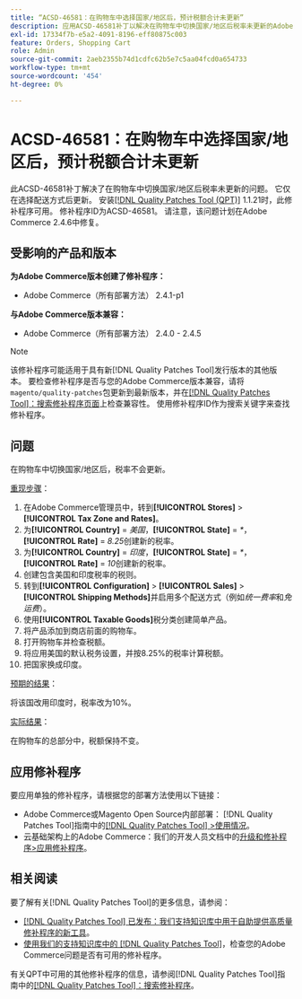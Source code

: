 ```yaml
---
title: “ACSD-46581：在购物车中选择国家/地区后，预计税额合计未更新”
description: 应用ACSD-46581补丁以解决在购物车中切换国家/地区后税率未更新的Adobe Commerce问题。
exl-id: 17334f7b-e5a2-4091-8196-eff80875c003
feature: Orders, Shopping Cart
role: Admin
source-git-commit: 2aeb2355b74d1cdfc62b5e7c5aa04fcd0a654733
workflow-type: tm+mt
source-wordcount: '454'
ht-degree: 0%

---
```


# ACSD-46581：在购物车中选择国家/地区后，预计税额合计未更新

此ACSD-46581补丁解决了在购物车中切换国家/地区后税率未更新的问题。 它仅在选择配送方式后更新。 安装[[!DNL Quality Patches Tool (QPT)]](/help/announcements/adobe-commerce-announcements/magento-quality-patches-released-new-tool-to-self-serve-quality-patches.md) 1.1.21时，此修补程序可用。 修补程序ID为ACSD-46581。 请注意，该问题计划在Adobe Commerce 2.4.6中修复。

## 受影响的产品和版本

**为Adobe Commerce版本创建了修补程序：**
* Adobe Commerce（所有部署方法） 2.4.1-p1

**与Adobe Commerce版本兼容：**
* Adobe Commerce（所有部署方法） 2.4.0 - 2.4.5

>[!NOTE]
>
>该修补程序可能适用于具有新[!DNL Quality Patches Tool]发行版本的其他版本。 要检查修补程序是否与您的Adobe Commerce版本兼容，请将`magento/quality-patches`包更新到最新版本，并在[[!DNL Quality Patches Tool]：搜索修补程序页面](https://experienceleague.adobe.com/tools/commerce-quality-patches/index.html?lang=zh-Hans)上检查兼容性。 使用修补程序ID作为搜索关键字来查找修补程序。

## 问题

在购物车中切换国家/地区后，税率不会更新。

<u>重现步骤</u>：

1. 在Adobe Commerce管理员中，转到&#x200B;**[!UICONTROL Stores]** > **[!UICONTROL Tax Zone and Rates]**。
1. 为&#x200B;**[!UICONTROL Country]** = _美国_，**[!UICONTROL State]** = _*_，**[!UICONTROL Rate]** = _8.25_&#x200B;创建新的税率。
1. 为&#x200B;**[!UICONTROL Country]** = _印度_，**[!UICONTROL State]** = _*_，**[!UICONTROL Rate]** = _10_&#x200B;创建新的税率。
1. 创建包含美国和印度税率的税则。
1. 转到&#x200B;**[!UICONTROL Configuration]** > **[!UICONTROL Sales]** > **[!UICONTROL Shipping Methods]**&#x200B;并启用多个配送方式（例如&#x200B;_统一费率_&#x200B;和&#x200B;_免运费_）。
1. 使用&#x200B;**[!UICONTROL Taxable Goods]**&#x200B;税分类创建简单产品。
1. 将产品添加到商店前面的购物车。
1. 打开购物车并检查税额。
1. 将应用美国的默认税务设置，并按8.25%的税率计算税额。
1. 把国家换成印度。

<u>预期的结果</u>：

将该国改用印度时，税率改为10%。

<u>实际结果</u>：

在购物车的总部分中，税额保持不变。

## 应用修补程序

要应用单独的修补程序，请根据您的部署方法使用以下链接：

* Adobe Commerce或Magento Open Source内部部署： [!DNL Quality Patches Tool]指南中的[[!DNL Quality Patches Tool] >使用情况](https://experienceleague.adobe.com/docs/commerce-operations/tools/quality-patches-tool/usage.html?lang=zh-Hans)。
* 云基础架构上的Adobe Commerce：我们的开发人员文档中的[升级和修补程序>应用修补程序](https://experienceleague.adobe.com/zh-hans/docs/commerce-cloud-service/user-guide/develop/upgrade/apply-patches)。

## 相关阅读

要了解有关[!DNL Quality Patches Tool]的更多信息，请参阅：

* [[!DNL Quality Patches Tool] 已发布：我们支持知识库中用于自助提供高质量修补程序的新工具](/help/announcements/adobe-commerce-announcements/magento-quality-patches-released-new-tool-to-self-serve-quality-patches.md)。
* [使用我们的支持知识库中的 [!DNL Quality Patches Tool]](/help/support-tools/patches-available-in-qpt-tool/check-patch-for-magento-issue-with-magento-quality-patches.md)，检查您的Adobe Commerce问题是否有可用的修补程序。

有关QPT中可用的其他修补程序的信息，请参阅[!DNL Quality Patches Tool]指南中的[[!DNL Quality Patches Tool]：搜索修补程序](https://experienceleague.adobe.com/tools/commerce-quality-patches/index.html?lang=zh-Hans)。
